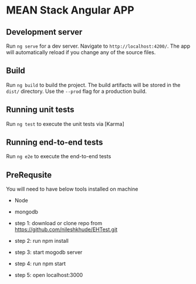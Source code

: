 # MEAN Stack Angular APP

## Development server

Run `ng serve` for a dev server. Navigate to `http://localhost:4200/`. The app will automatically reload if you change any of the source files.

## Build

Run `ng build` to build the project. The build artifacts will be stored in the `dist/` directory. Use the `--prod` flag for a production build.

## Running unit tests

Run `ng test` to execute the unit tests via [Karma]

## Running end-to-end tests

Run `ng e2e` to execute the end-to-end tests

## PreRequsite

You will need to have below tools installed on machine
- Node
- mongodb

- step 1: download or clone repo from https://github.com/nileshkhude/EHTest.git
- step 2: run npm install
- step 3: start mogodb server
- step 4: run npm start
- step 5: open localhost:3000

